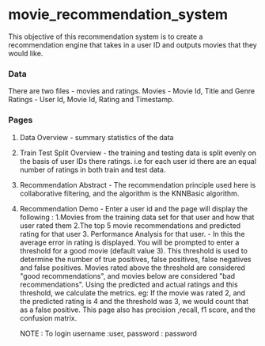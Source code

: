 # movie_recommendation_system


This objective of this recommendation system is to create a recommendation engine that takes in a user ID and outputs movies that they would like. 


### Data
There are two files - movies and ratings.
Movies - Movie Id, Title and Genre
Ratings - User Id, Movie Id, Rating and Timestamp.

### Pages

1. Data Overview - summary statistics of the data
2. Train Test Split Overview - the training and testing data is split evenly on the basis of user IDs there ratings. i.e for each user id there are an equal number of ratings in both train and test data.
3. Recommendation Abstract - The recommendation principle used here is collaborative filtering, and the algorithm is the KNNBasic algorithm.
4. Recommendation Demo - Enter a user id and the page will display the following :
   1.Movies from the training data set for that user and how that user rated them
   2.The top 5 movie recommendations and predicted rating for that user
   3. Performance Analysis for that user. - In this the average error in rating is displayed. You will be prompted to enter a threshold for     a good movie (default value 3). This threshold is used to determine the number of true positives, false positives, false negatives and 
    false positives. Movies rated above the threshold are considered "good recommendations", and movies below are considered "bad   
    recommendations". Using the predicted and actual ratings and this threshold, we calculate the metrics. eg: If the movie was rated 2, and 
    the predicted rating is 4 and the threshold was 3, we would count that as a false positive.
    This page also has precision ,recall, f1 score, and the confusion matrix.


   NOTE : To login username :user, password : password



